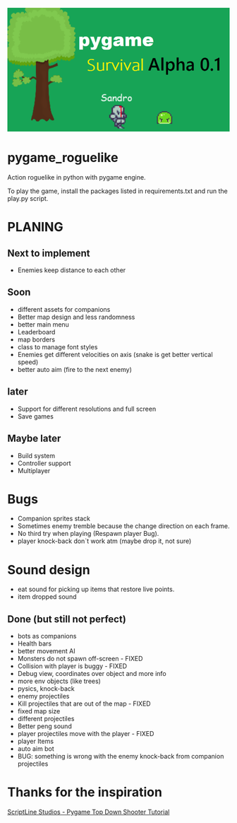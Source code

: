 ![game](doc/game_img.png)

# pygame_roguelike
Action roguelike in python with pygame engine.

To play the game, install the packages listed in requirements.txt and run the play.py script. 


# PLANING

## Next to implement
- Enemies keep distance to each other


## Soon 
- different assets for companions
- Better map design and less randomness 
- better main menu 
- Leaderboard 
- map borders
- class to manage font styles 
- Enemies get different velocities on axis (snake is get better vertical speed)
- better auto aim (fire to the next enemy)

## later
- Support for different resolutions and full screen 
- Save games 

## Maybe later
- Build system
- Controller support
- Multiplayer

# Bugs
- Companion sprites stack
- Sometimes enemy tremble because the change direction on each frame.
- No third try when playing (Respawn player Bug).
- player knock-back don`t work atm (maybe drop it, not sure)

# Sound design 
- eat sound for picking up items that restore live points. 
- item dropped sound

## Done (but still not perfect)
- bots as companions
- Health bars 
- better movement AI
- Monsters do not spawn off-screen - FIXED 
- Collision with player is buggy - FIXED
- Debug view, coordinates over object and more info
- more env objects (like trees)
- pysics, knock-back
- enemy projectiles 
- Kill projectiles that are out of the map - FIXED
- fixed map size
- different projectiles 
- Better peng sound
- player projectiles move with the player - FIXED
- player Items 
- auto aim bot 
- BUG: something is wrong with the enemy knock-back from companion projectiles 


# Thanks for the inspiration
[ScriptLine Studios - Pygame Top Down Shooter Tutorial](https://youtu.be/sVbFS9qEl4Y)
